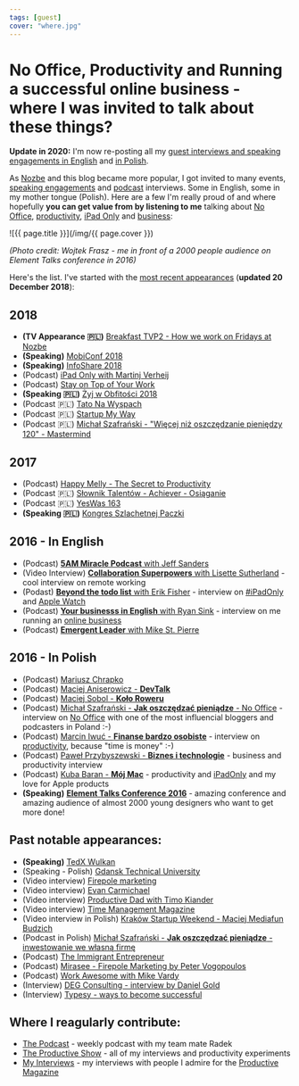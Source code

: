```yaml
---
tags: [guest]
cover: "where.jpg"
---
```


# No Office, Productivity and Running a successful online business - where I was invited to talk about these things?

**Update in 2020:** I'm now re-posting all my [guest interviews and speaking engagements in English](/guest) and [in Polish](/pl/gosc).

As [Nozbe][n] and this blog became more popular, I got invited to many events, [speaking engagements](/about/#speaking) and [podcast](/podcast) interviews. Some in English, some in my mother tongue (Polish). Here are a few I'm really proud of and where hopefully **you can get value from by listening to me** talking about [No Office](/nooffice), [productivity](/productivity), [iPad Only](/ipadonly) and [business](/business):

<!--More-->

![{{ page.title }}](/img/{{ page.cover }})

*(Photo credit: Wojtek Frasz - me in front of a 2000 people audience on Element Talks conference in 2016)*

Here's the list. I've started with the [most recent appearances](/guest) (**updated 20 December 2018**):

## 2018

* **(TV Appearance 🇵🇱)** [Breakfast TVP2 - How we work on Fridays at Nozbe](https://sliwinski.com/tvp2)
* **(Speaking)** [MobiConf 2018](https://sliwinski.com/mobiconfvideo/)
* **(Speaking)** [InfoShare 2018](https://sliwinski.com/infoshare/)
* (Podcast) [iPad Only with Martinj Verheij](https://www.martijnverheij.nl/aflevering-8-ipadonly/)
* (Podcast) [Stay on Top of Your Work](https://www.timecamp.com/blog/2018/07/michael-sliwinski-podcast/)
* **(Speaking 🇵🇱)** [Żyj w Obfitości 2018](https://zyjwobfitosci.pl)
* (Podcast 🇵🇱) [Tato Na Wyspach](https://tatonawyspach.co/2018/08/22/jak-nauczyc-dzieci-produktywnosci-michal-sliwinski/)
* (Podcast 🇵🇱) [Startup My Way]( http://startupmyway.com/smw-podcast-012-michal-sliwinski-budowa-startupu-od-1-do-500-tys-uzytkownikow-czyli-jak-powstala-aplikacja-nozbe/)
* (Podcast 🇵🇱) [Michał Szafrański - "Więcej niż oszczędzanie pieniędzy 120" - Mastermind](https://jakoszczedzacpieniadze.pl/mastermind-co-to-jest-i-jak-go-zrobic)

## 2017

* (Podcast) [Happy Melly - The Secret to Productivity](https://www.happymelly.com/the-secret-to-productivity/)
* (Podcast 🇵🇱) [Słownik Talentów - Achiever - Osiąganie](https://dominikjuszczyk.pl/2017/05/podcast-023-slownik-talentow-osiaganie-achiever/)
* (Podcast 🇵🇱) [YesWas 163](https://yeswas.pl/ywp/163-czy-mamy-cos-przed-soba/)
* **(Speaking 🇵🇱)** [Kongres Szlachetnej Paczki](https://sliwinski.com/szp/)

## 2016 - In English

* (Podcast) [**5AM Miracle Podcast** with Jeff Sanders](https://www.jeffsanders.com/ten-steps-to-ultimate-productivity-with-michael-sliwinski-podcast-178/)
* (Video Interview) [**Collaboration Superpowers** with Lisette Sutherland](https://www.youtube.com/watch?v=zSLe6Dr-rzM) - cool interview on remote working
* (Podast) [**Beyond the todo list** with Erik Fisher](http://beyondthetodolist.com/michael-sliwinski-of-nozbe-on-remote-management-ipad-only-and-apple-watch-bttdl123/) - interview on [#iPadOnly](/ipadonly) and [Apple Watch](/AppleWatch)
* (Podcast) [**Your businesss in English** with Ryan Sink](http://www.yourbusinessinenglish.com/14-organizing-your-life-in-english-with-michael-sliwinski/) - interview on me running an [online business](/business)
* (Podcast) [**Emergent Leader** with Mike St. Pierre](http://traffic.libsyn.com/emergentleaderpodcast/ELT_17_-_2516_10.08_PM.mp3)

## 2016 - In Polish

* (Podcast) [Mariusz Chrapko](http://mariuszchrapko.com/10-krokow-maksymalnej-produktywnosci/)
* (Podcast) [Maciej Aniserowicz - **DevTalk**](http://devstyle.pl/2016/11/21/devtalk44-o-produktywnosci-z-michalem-sliwinskim/)
* (Podcast) [Maciej Sobol - **Koło Roweru**](http://narower.com/wiecej-czasu-jak-zyskac-produktywnosc/)
* (Podcast) [Michał Szafrański - **Jak oszczędzać pieniądze** - No Office](http://jakoszczedzacpieniadze.pl/no-office-praca-zdalna-w-firmie-bez-biur) - interview on [No Office](/nooffice) with one of the most influencial bloggers and podcasters in Poland :-)
* (Podcast) [Marcin Iwuć - **Finanse bardzo osobiste**](
http://marciniwuc.com/fbo-021-czas-to-pieniadz-nozbe/) - interview on [productivity](/productivity), because "time is money" :-)
* (Podcast) [Paweł Przybyszewski - **Biznes i technologie**](
http://dekompresor.pl/biznes-i-technologie/nozbe-ogarnij-chaos) - business and productivity interview
* (Podcast) [Kuba Baran - **Mój Mac**](
http://mojmac.pl/2016/06/15/macpodcast-18-o-apple-michalem-sliwinskim/) - productivity and [iPadOnly](/ipadonly) and my love for Apple products
* **(Speaking)** [**Element Talks Conference 2016**](https://www.youtube.com/watch?v=-M-c22PWgkY) - amazing conference and amazing audience of almost 2000 young designers who want to get more done!

## Past notable appearances:

* **(Speaking)** [TedX Wulkan](https://www.youtube.com/watch?v=_m5zoU-vnTk)
* (Speaking - Polish) [Gdansk Technical University](https://www.youtube.com/watch?v=tFZ8V7n9PP0)
* (Video interview) [Firepole marketing](https://www.youtube.com/watch?v=AIP9rgh23BA)
* (Video interview) [Evan Carmichael](https://www.youtube.com/watch?v=2c_stFvgWsM)
* (Video interview) [Productive Dad with Timo Kiander](https://www.youtube.com/watch?v=Kl31k00lrrA)
* (Video interview) [Time Management Magazine](https://m.youtube.com/watch?v=XXS9KYNcn20)
* (Video interview in Polish) [Kraków Startup Weekend - Maciej Mediafun Budzich](https://www.youtube.com/watch?v=WQVlvF5kra0)
* (Podcast in Polish) [Michał Szafrański - **Jak oszczędzać pieniądze** - inwestowanie we własną firmę](http://jakoszczedzacpieniadze.pl/inwestowanie-we-wlasna-firme-z-nozbe)
* (Podcast) [The Immigrant Entrepreneur](http://tunein.com/topic/?topicId=97622980)
* (Podcast) [Mirasee - Firepole Marketing by Peter Vogopoulos](https://mirasee.com/blog/productivity-interview-michael-sliwinski/)
* (Podcast) [Work Awesome with Mike Vardy](http://workawesome.com/podcast/workawesome-podcast-episode-7/)
* (Interview) [DEG Consulting - interview by Daniel Gold](http://www.degconsulting.net/2011/02/my-interview-with-nozbe-founder-michael-sliwinski.html)
* (Interview) [Typesy - ways to become successful](http://www.typesy.com/interview-with-michael-sliwinski/)


## Where I reagularly contribute:

* [The Podcast](/podcast/) - weekly podcast with my team mate Radek
* [The Productive Show](/show/) - all of my interviews and productivity experiments
* [My Interviews](/interviews/) - my interviews with people I admire for the [Productive Magazine](/magazine/)

[n]: https://michael.gratis/nozbe

